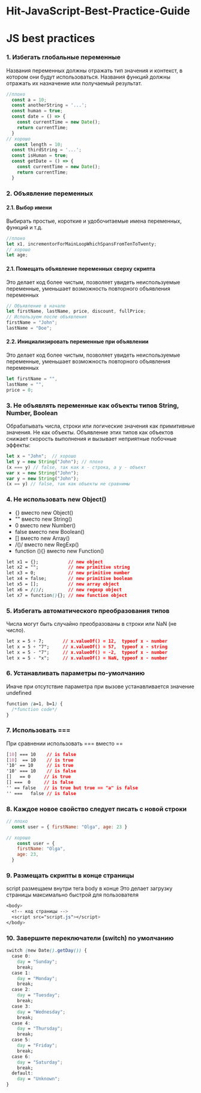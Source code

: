 # Hit-JavaScript-Best-Practice-Guide

# JS best practices


### 1. Избегать глобальные переменные

Названия переменных должны отражать тип значения и контекст, в котором они будут использоваться.
Названия функций должны отражать их назначение или получаемый результат.

``` js
//плохо
  const a = 10;
  const anotherString = '...';
  const human = true;
  const date = () => {
    const currentTime = new Date();
    return currentTime;
  }
// хорошо
   const length = 10;
  const thirdString = '...';
  const isHuman = true;
  const getDate = () => {
    const currentTime = new Date();
    return currentTime;
  } 
```

### 2. Объявление переменных

#### 2.1. Выбор имени

Выбирать простые, короткие и удобочитаемые имена переменных, функций и т.д.

```js
//плохо
let x1, incrementorForMainLoopWhichSpansFromTenToTwenty;
// хорошо
let age;
```
#### 2.1. Помещать объявление переменных сверху скрипта
Это делает код более чистым, позволяет увидеть неиспользуемые переменные, уменьшает возможность повторного объявления переменных
```js
// Объявление в начале
let firstName, lastName, price, discount, fullPrice;
// Используем после объявления
firstName = "John";
lastName = "Doe";
```
#### 2.2. Инициализировать переменные при объявлении
Это делает код более чистым, позволяет увидеть неиспользуемые переменные, уменьшает возможность повторного объявления переменных
```js
let firstName = "",
lastName = "",
price = 0;
```
### 3. Не объявлять переменные как объекты типов String, Number, Boolean
Обрабатывать числа, строки или логические значения как примитивные значения. Не как объекты.
Объявление этих типов как объектов снижает скорость выполнения и вызывает неприятные побочные эффекты:
```js
let x = "John";  // хорошо            
let y = new String("John"); // плохо
(x === y) // false, так как x - строка, а y - объект
var x = new String("John");             
var y = new String("John");
(x == y) // false, так как объекты не сравнимы

```
### 4. Не использовать new Object()
* {} вместо new Object()
* "" вместо new String()
* 0 вместо new Number()
* false вместо new Boolean()
* [] вместо new Array()
* /()/ вместо new RegExp()
* function (){} вместо new Function()
```css
let x1 = {};           // new object
let x2 = "";           // new primitive string
let x3 = 0;            // new primitive number
let x4 = false;        // new primitive boolean
let x5 = [];           // new array object
let x6 = /()/;         // new regexp object
let x7 = function(){}; // new function object
```

### 5. Избегать автоматического преобразования типов
Числа могут быть случайно преобразованы в строки или NaN (не число).
```css
let x = 5 + 7;       // x.valueOf() = 12,  typeof x - number
let x = 5 + "7";     // x.valueOf() = 57,  typeof x - string
let x = 5 - "7";     // x.valueOf() = -2,  typeof x - number
let x = 5 - "x";     // x.valueOf() = NaN, typeof x - number
```

### 6. Устанавливать параметры по-умолчанию
Иначе при отсутствие параметра при вызове устанавливается значение undefined
```css
function (a=1, b=1) { 
  /*function code*/
}
```

### 7. Использовать ===

При сравнении использовать === вместо ==

```css
[10] === 10    // is false
[10]  == 10    // is true
'10' == 10     // is true
'10' === 10    // is false
[]   == 0     // is true
[] ===  0     // is false
'' == false   // is true but true == "a" is false
'' ===   false // is false
```

### 8. Каждое новое свойство следует писать с новой строки

```js
// плохо
  const user = { firstName: "Olga", age: 23 }  

// хорошо
    const user = {                             
    firstName: "Olga",
    age: 23,
  }  
```

### 9. Размещать скрипты в конце страницы

script размещаем внутри тега body в конце
Это делает загрузку страницы максимально быстрой для пользователя
```css
<body>
  <!-- код страницы -->
  <script src="script.js"></script>
</body>
```

### 10. Завершите переключатели (switch) по умолчанию

```css
switch (new Date().getDay()) {
  case 0:
    day = "Sunday";
    break;
  case 1:
    day = "Monday";
    break;
  case 2:
    day = "Tuesday";
    break;
  case 3:
    day = "Wednesday";
    break;
  case 4:
    day = "Thursday";
    break;
  case 5:
    day = "Friday";
    break;
  case 6:
    day = "Saturday";
    break;
  default:
    day = "Unknown";
}
```
